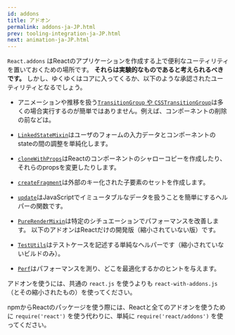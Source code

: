 ```yaml
---
id: addons
title: アドオン
permalink: addons-ja-JP.html
prev: tooling-integration-ja-JP.html
next: animation-ja-JP.html
---
```


`React.addons` はReactのアプリケーションを作成する上で便利なユーティリティを置いておくための場所です。 **それらは実験的なものであると考えられるべきです。** しかし、ゆくゆくはコアに入ってくるか、以下のような承認されたユーティリティとなるでしょう。

- アニメーションや推移を扱う[`TransitionGroup` や `CSSTransitionGroup`](animation-ja-JP.html)は多くの場合実行するのが簡単ではありません。例えば、コンポーネントの削除の前などは。
- [`LinkedStateMixin`](two-way-binding-helpers-ja-JP.html)はユーザのフォームの入力データとコンポーネントのstateの間の調整を単純化します。
- [`cloneWithProps`](clone-with-props-ja-JP.html)はReactのコンポーネントのシャローコピーを作成したり、それらのpropsを変更したりします。
- [`createFragment`](create-fragment-ja-JP.html)は外部のキー化された子要素のセットを作成します。
- [`update`](update-ja-JP.html)はJavaScriptでイミュータブルなデータを扱うことを簡単にするヘルパーの関数です。
- [`PureRenderMixin`](pure-render-mixin-ja-JP.html)は特定のシチュエーションでパフォーマンスを改善します。
以下のアドオンはReactだけの開発版（縮小されていない版）です。

- [`TestUtils`](test-utils-ja-JP.html)はテストケースを記述する単純なヘルパーです（縮小されていないビルドのみ）。
- [`Perf`](perf-ja-JP.html)はパフォーマンスを測り、どこを最適化するかのヒントを与えます。

アドオンを使うには、共通の `react.js` を使うよりも `react-with-addons.js` （とその縮小されたもの）を使ってください。

npmからReactのパッケージを使う際には、Reactと全てのアドオンを使うために `require('react')` を使う代わりに、単純に `require('react/addons')` を使ってください。
